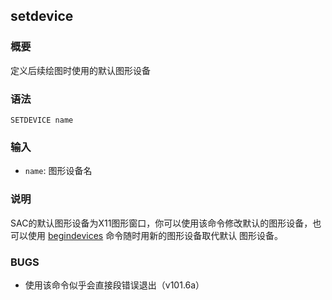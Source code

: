 ## setdevice

### 概要

定义后续绘图时使用的默认图形设备

### 语法

``` {.bash}
SETDEVICE name
```

### 输入

- `name`: 图形设备名

### 说明

SAC的默认图形设备为X11图形窗口，你可以使用该命令修改默认的图形设备，也
可以使用 [begindevices](/commands/begindevices.md)
命令随时用新的图形设备取代默认 图形设备。

### BUGS

-   使用该命令似乎会直接段错误退出（v101.6a）
